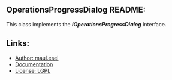 ## OperationsProgressDialog README:
This class implements the ***IOperationsProgressDialog*** interface.

## Links:
* [Author: maul.esel](https://github.com/maul-esel)
* [Documentation](http://maul-esel.github.com/COM-Classes/master/OperationsProgressDialog)
* [License: LGPL](http://www.gnu.org/licenses/lgpl-2.1.txt)